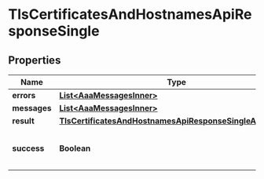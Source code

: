 

# TlsCertificatesAndHostnamesApiResponseSingle


## Properties

| Name | Type | Description | Notes |
|------------ | ------------- | ------------- | -------------|
|**errors** | [**List&lt;AaaMessagesInner&gt;**](AaaMessagesInner.md) |  |  |
|**messages** | [**List&lt;AaaMessagesInner&gt;**](AaaMessagesInner.md) |  |  |
|**result** | [**TlsCertificatesAndHostnamesApiResponseSingleAllOfResult**](TlsCertificatesAndHostnamesApiResponseSingleAllOfResult.md) |  |  |
|**success** | **Boolean** | Whether the API call was successful |  |



